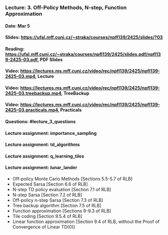 ### Lecture: 3. Off-Policy Methods, N-step, Function Approximation
#### Date: Mar 5
#### Slides: https://ufal.mff.cuni.cz/~straka/courses/npfl139/2425/slides/?03
#### Reading: https://ufal.mff.cuni.cz/~straka/courses/npfl139/2425/slides.pdf/npfl139-2425-03.pdf, PDF Slides
#### Video: https://lectures.ms.mff.cuni.cz/video/rec/npfl139/2425/npfl139-2425-03.mp4, Lecture
#### Video: https://lectures.ms.mff.cuni.cz/video/rec/npfl139/2425/npfl139-2425-03.treebackup.mp4, TreeBackup
#### Video: https://lectures.ms.mff.cuni.cz/video/rec/npfl139/2425/npfl139-2425-03.practicals.mp4, Practicals
#### Questions: #lecture_3_questions
#### Lecture assignment: importance_sampling
#### Lecture assignment: td_algorithms
#### Lecture assignment: q_learning_tiles
#### Lecture assignment: lunar_lander

- Off-policy Monte Carlo Methods [Sections 5.5-5.7 of RLB]
- Expected Sarsa [Section 6.6 of RLB]
- N-step TD policy evaluation [Section 7.1 of RLB]
- N-step Sarsa [Section 7.2 of RLB]
- Off-policy n-step Sarsa [Section 7.3 of RLB]
- Tree backup algorithm [Section 7.5 of RLB]
- Function approximation [Sections 9-9.3 of RLB]
- Tile coding [Section 9.5.4 of RLB]
- Linear function approximation [Section 9.4 of RLB, without the Proof of Convergence of Linear TD(0)]
